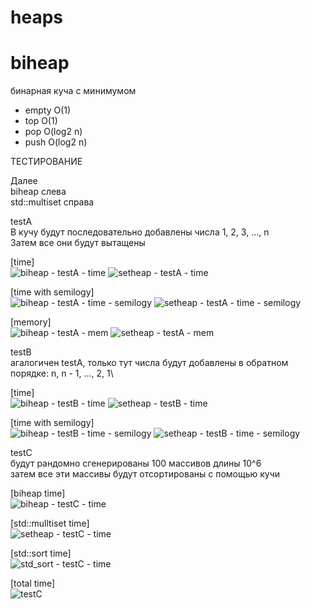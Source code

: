 # heaps
 
# biheap
бинарная куча с минимумом
* empty O(1)
* top  O(1)
* pop O(log2 n)
* push O(log2 n)

ТЕСТИРОВАНИЕ

Далее\
biheap слева\
std::multiset справа

testA\
В кучу будут последовательно добавлены числа 1, 2, 3, ..., n\
Затем все они будут вытащены

[time]\
![biheap - testA - time](https://user-images.githubusercontent.com/54230867/184658295-210b8c8f-4477-4e41-b9eb-839f30b8069e.png) ![setheap - testA - time](https://user-images.githubusercontent.com/54230867/184659085-1a10bc09-a166-4f5c-8406-cb4190392dfd.png)


[time with semilogy]\
![biheap - testA - time - semilogy](https://user-images.githubusercontent.com/54230867/184658468-f784c5ae-0af1-4086-8468-22c8233c6fbb.png) ![setheap - testA - time - semilogy](https://user-images.githubusercontent.com/54230867/184659151-e565046c-0772-40db-9cb1-1c1454e2de4f.png)


[memory]\
![biheap - testA - mem](https://user-images.githubusercontent.com/54230867/184658751-0ed9bfaa-2c59-43f6-a025-65f53fc318ca.png) ![setheap - testA - mem](https://user-images.githubusercontent.com/54230867/184658826-83e444ed-eeb1-4308-939c-abbec2dba746.png)


testB\
агалогичен testA, только тут числа будут добавлены в обратном порядке: n, n - 1, ..., 2, 1\

[time]\
![biheap - testB - time](https://user-images.githubusercontent.com/54230867/184659613-d0b0687f-fb3c-49dc-8527-b9610d34efd8.png) ![setheap - testB - time](https://user-images.githubusercontent.com/54230867/184659640-99166cfe-52b0-4326-9610-9653f5f119c5.png)

[time with semilogy]\
![biheap - testB - time - semilogy](https://user-images.githubusercontent.com/54230867/184659812-0e2a1ea3-4230-405f-86ea-9513b6b7fc7f.png) ![setheap - testB - time - semilogy](https://user-images.githubusercontent.com/54230867/184659823-15b8cf9f-62e1-4aab-937f-5962dcfcc3d2.png)



testC\
будут рандомно сгенерированы 100 массивов длины 10^6\
затем все эти массивы будут отсортированы с помощью кучи

[biheap time]\
![biheap - testC - time](https://user-images.githubusercontent.com/54230867/184660097-f9df7a7f-abb7-4772-bf56-54b1783241d1.png)

[std::mulltiset time]\
![setheap - testC - time](https://user-images.githubusercontent.com/54230867/184659980-433632a6-5aca-40b3-aac1-1788418814fc.png)

[std::sort time]\
![std_sort - testC - time](https://user-images.githubusercontent.com/54230867/184660145-e43d22fc-e895-4c22-886e-baf2fa2874f8.png)

[total time]\
![testC](https://user-images.githubusercontent.com/54230867/184660173-30f4be35-f74e-48da-9d3d-4aa4c28ab474.png)

